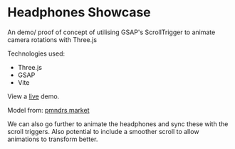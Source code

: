 # Headphones Showcase

An demo/ proof of concept of utilising GSAP's ScrollTrigger to animate camera rotations with Three.js

Technologies used:

- Three.js
- GSAP
- Vite

View a [live](https://headphones-gsap-three.vercel.app/) demo.

Model from: [pmndrs market](https://market.pmnd.rs/model/headphones)

We can also go further to animate the headphones and sync these with the scroll triggers.
Also potential to include a smoother scroll to allow animations to transform better.
